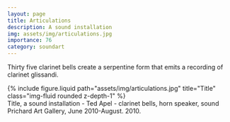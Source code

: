 ```yaml
---
layout: page
title: Articulations
description: A sound installation
img: assets/img/articulations.jpg
importance: 76
category: soundart
---
```


Thirty five clarinet bells create a serpentine form that emits a recording of clarinet glissandi.

<div class="row">
    <div class="col-sm mt-3 mt-md-0">
        {% include figure.liquid path="assets/img/articulations.jpg" title="Title" class="img-fluid rounded z-depth-1" %}
    </div>
</div>
<div class="caption">
    Title, a sound installation - Ted Apel - clarinet bells, horn speaker, sound
Prichard Art Gallery, June 2010-August. 2010.

</div>
